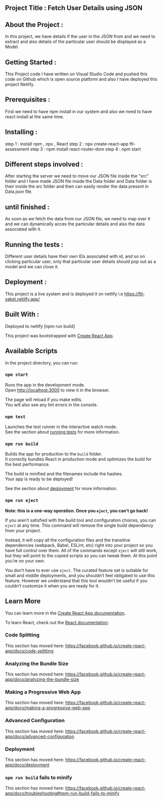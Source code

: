## Project Title : Fetch User Details using JSON

## About the Project : 
In this project, we have details if the user in the JSON from and we need to extract and also details of the particular user  should be displayed as a Model.

## Getting Started :
This Project code I have written on Visual Studio Code and pushed this code on Github which is open source platform and also I have deployed this project Netlify.

## Prerequisites :
First we need to have npm install in our system and also we need to have react install at the same time.


## Installing : 
step 1 : install npm , npx , React
step 2 : npx create-react-app ftl-assessment
step 3 : npm install react-router-dom
step 4 : npm start

## Different steps involved : 
After starting the server we need to move our JSON file inside the "src" folder and I have made JSON file inside the Data folder and Data folder is their inside the src folder and then can easily render the data present in Data.json file.

## until finished : 
As soon as we fetch the data from our JSON file, we  need to map over it and we can dynamically acces the particular details and also the data associated with it.

## Running the tests :
Different user details have their own IDs associated with id, and so on clicking particular user, only that particular user details should pop out as a model and we can close it.  

## Deployment :
This project is a live system and is deployed it on netlify i.e https://ftl-saket.netlify.app/

## Built With :
Deployed to netlify [npm run build]


This project was bootstrapped with [Create React App](https://github.com/facebook/create-react-app).

## Available Scripts

In the project directory, you can run:

### `npm start`

Runs the app in the development mode.<br />
Open [http://localhost:3000](http://localhost:3000) to view it in the browser.

The page will reload if you make edits.<br />
You will also see any lint errors in the console.

### `npm test`

Launches the test runner in the interactive watch mode.<br />
See the section about [running tests](https://facebook.github.io/create-react-app/docs/running-tests) for more information.

### `npm run build`

Builds the app for production to the `build` folder.<br />
It correctly bundles React in production mode and optimizes the build for the best performance.

The build is minified and the filenames include the hashes.<br />
Your app is ready to be deployed!

See the section about [deployment](https://facebook.github.io/create-react-app/docs/deployment) for more information.

### `npm run eject`

**Note: this is a one-way operation. Once you `eject`, you can’t go back!**

If you aren’t satisfied with the build tool and configuration choices, you can `eject` at any time. This command will remove the single build dependency from your project.

Instead, it will copy all the configuration files and the transitive dependencies (webpack, Babel, ESLint, etc) right into your project so you have full control over them. All of the commands except `eject` will still work, but they will point to the copied scripts so you can tweak them. At this point you’re on your own.

You don’t have to ever use `eject`. The curated feature set is suitable for small and middle deployments, and you shouldn’t feel obligated to use this feature. However we understand that this tool wouldn’t be useful if you couldn’t customize it when you are ready for it.

## Learn More

You can learn more in the [Create React App documentation](https://facebook.github.io/create-react-app/docs/getting-started).

To learn React, check out the [React documentation](https://reactjs.org/).

### Code Splitting

This section has moved here: https://facebook.github.io/create-react-app/docs/code-splitting

### Analyzing the Bundle Size

This section has moved here: https://facebook.github.io/create-react-app/docs/analyzing-the-bundle-size

### Making a Progressive Web App

This section has moved here: https://facebook.github.io/create-react-app/docs/making-a-progressive-web-app

### Advanced Configuration

This section has moved here: https://facebook.github.io/create-react-app/docs/advanced-configuration

### Deployment

This section has moved here: https://facebook.github.io/create-react-app/docs/deployment

### `npm run build` fails to minify

This section has moved here: https://facebook.github.io/create-react-app/docs/troubleshooting#npm-run-build-fails-to-minify
